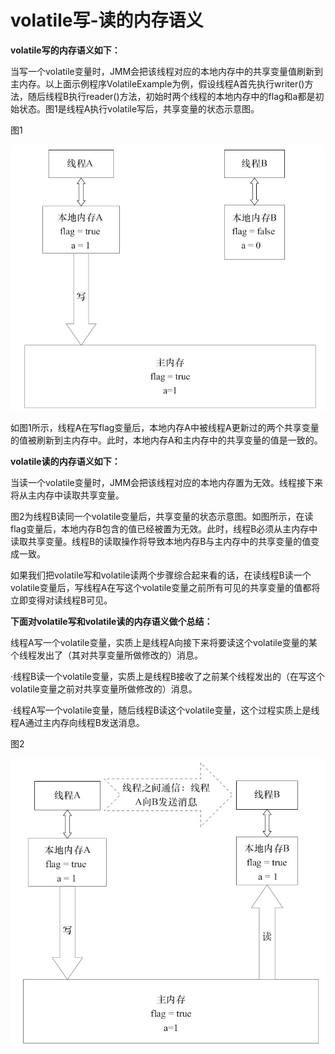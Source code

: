 # volatile写-读的内存语义

**volatile写的内存语义如下：**

当写一个volatile变量时，JMM会把该线程对应的本地内存中的共享变量值刷新到主内存。以上面示例程序VolatileExample为例，假设线程A首先执行writer\(\)方法，随后线程B执行reader\(\)方法，初始时两个线程的本地内存中的flag和a都是初始状态。图1是线程A执行volatile写后，共享变量的状态示意图。

图1

![](/assets/import-3-4-3-1.png)

如图1所示，线程A在写flag变量后，本地内存A中被线程A更新过的两个共享变量的值被刷新到主内存中。此时，本地内存A和主内存中的共享变量的值是一致的。

**volatile读的内存语义如下：**

当读一个volatile变量时，JMM会把该线程对应的本地内存置为无效。线程接下来将从主内存中读取共享变量。

图2为线程B读同一个volatile变量后，共享变量的状态示意图。如图所示，在读flag变量后，本地内存B包含的值已经被置为无效。此时，线程B必须从主内存中读取共享变量。线程B的读取操作将导致本地内存B与主内存中的共享变量的值变成一致。

如果我们把volatile写和volatile读两个步骤综合起来看的话，在读线程B读一个volatile变量后，写线程A在写这个volatile变量之前所有可见的共享变量的值都将立即变得对读线程B可见。

**下面对volatile写和volatile读的内存语义做个总结：**

线程A写一个volatile变量，实质上是线程A向接下来将要读这个volatile变量的某个线程发出了（其对共享变量所做修改的）消息。

·线程B读一个volatile变量，实质上是线程B接收了之前某个线程发出的（在写这个volatile变量之前对共享变量所做修改的）消息。

·线程A写一个volatile变量，随后线程B读这个volatile变量，这个过程实质上是线程A通过主内存向线程B发送消息。

图2

![](/assets/import-3-4-3-2.png)

